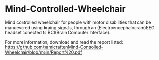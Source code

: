 # Mind-Controlled-Wheelchair
Mind controlled wheelchair for people with motor disabilities that can be manuevered using braing signals, through an (Electroencephalogram)EEG headset conected to BCI(Brain Computer Interface).

For more information, download and read the report listed:
https://github.com/samicrafter/Mind-Controlled-Wheelchair/blob/main/Report%20.pdf
